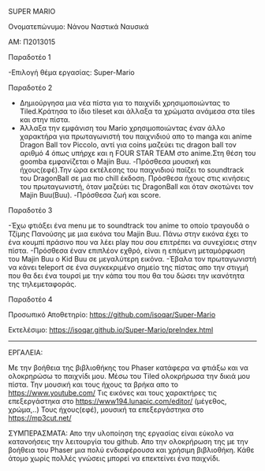 SUPER MARIO

Ονοματεπώνυμο: Νάνου Ναστικά Ναυσικά

ΑΜ: Π2013015


Παραδοτέο 1

-Επιλογή θέμα εργασίας: Super-Mario



Παραδοτέο 2

- Δημιούργησα μια νέα πίστα για το παιχνίδι χρησιμοποιώντας το Tiled.Κράτησα το ίδιο tileset και άλλαξα τα χρώματα ανάμεσα στα tiles και στην πίστα.
- Άλλαξα την εμφάνιση του Mario χρησιμοποιώντας έναν άλλο χαρακτήρα για πρωταγωνιστή του παιχνιδιού απο το manga και anime  Dragon Ball τoν Piccolo, αντί για coins μαζεύει τις dragon ball τον αριθμό 4 όπως υπήρχε και η FOUR STAR TEAM στο anime.Στη θέση του goomba εμφανίζεται ο Majin Buu.
-Πρόσθεσα μουσική και ήχους(εφέ).Την ώρα εκτέλεσης του παιχνιδιού παίζει το soundtrack του DragonBall σε μια πιο chill έκδοση.
Πρόσθεσα ήχους στις κινήσεις του πρωταγωνιστή, όταν μαζεύει τις DragonBall και όταν σκοτώνει τον Majin Buu(Buu).
-Πρόσθεσα ζωή και score.


Παραδοτέο 3

-Έχω φτιάξει ένα menu με το soundtrack του anime το οποίο τραγουδά ο Τζίμης Πανούσης με μια εικόνα του Majin Buu.  Πάνω στην εικόνα έχει το ένα κουμπί πράσινο που να λέει play  που σου επιτρέπει να συνεχίσεις στην πίστα.
-Πρόσθεσα έναν επιπλέον εχθρό, είναι η επόμενη μεταμόρφωση του Majin Buu ο Kid Buu σε μεγαλύτερη εικόνα.
-Έβαλα τον πρωταγωνιστή να κάνει teleport σε ένα συγκεκριμένο σημείο της πίστας απο την στιγμή που θα δει ένα τουρσί με την κάπα του που θα του δώσει την ικανότητα της τηλεμεταφοράς.

Παραδοτέο 4

Προσωπικό Αποθετηρίο: https://github.com/isoqar/Super-Mario

Εκτελέσιμο: https://isoqar.github.io/Super-Mario/preIndex.html

----
ΕΡΓΑΛΕΙΑ:

Με την βοήθεια της βιβλιοθήκης του Phaser κατάφερα να φτιάξω και να ολοκρηρώσω το παιχνίδι μου.
Μέσω του Tiled ολοκρήρωσα την δικιά μου πίστα.
Την μουσική και τους ήχους τα βρήκα απο το https://www.youtube.com/
Τις εικόνες και τους χαρακτήρες τις επεξεργάστηκα στο https://www194.lunapic.com/editor/ (μέγεθος, χρώμα,..)
Τους ήχους(εφέ), μουσική τα επεξεργάστηκα στο https://mp3cut.net/ 

ΣΥΜΠΕΡΑΣΜΑΤΑ:
Απο την υλοποίηση της εργασίας είναι εύκολο να κατανοήσεις την λειτουργία του github.
Απο την ολοκρήρωση της με την βοήθεια του Phaser μια πολύ ενδιαφέρουσα και χρήσιμη βιβλιοθήκη.
Κάθε άτομο χωρίς πολλές γνώσεις μπορεί να επεκτείνει ένα παιχνίδι.
